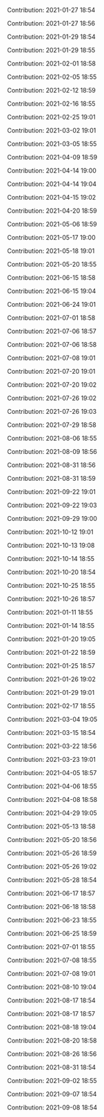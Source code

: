 Contribution: 2021-01-27 18:54

Contribution: 2021-01-27 18:56

Contribution: 2021-01-29 18:54

Contribution: 2021-01-29 18:55

Contribution: 2021-02-01 18:58

Contribution: 2021-02-05 18:55

Contribution: 2021-02-12 18:59

Contribution: 2021-02-16 18:55

Contribution: 2021-02-25 19:01

Contribution: 2021-03-02 19:01

Contribution: 2021-03-05 18:55

Contribution: 2021-04-09 18:59

Contribution: 2021-04-14 19:00

Contribution: 2021-04-14 19:04

Contribution: 2021-04-15 19:02

Contribution: 2021-04-20 18:59

Contribution: 2021-05-06 18:59

Contribution: 2021-05-17 19:00

Contribution: 2021-05-18 19:01

Contribution: 2021-05-20 18:55

Contribution: 2021-06-15 18:58

Contribution: 2021-06-15 19:04

Contribution: 2021-06-24 19:01

Contribution: 2021-07-01 18:58

Contribution: 2021-07-06 18:57

Contribution: 2021-07-06 18:58

Contribution: 2021-07-08 19:01

Contribution: 2021-07-20 19:01

Contribution: 2021-07-20 19:02

Contribution: 2021-07-26 19:02

Contribution: 2021-07-26 19:03

Contribution: 2021-07-29 18:58

Contribution: 2021-08-06 18:55

Contribution: 2021-08-09 18:56

Contribution: 2021-08-31 18:56

Contribution: 2021-08-31 18:59

Contribution: 2021-09-22 19:01

Contribution: 2021-09-22 19:03

Contribution: 2021-09-29 19:00

Contribution: 2021-10-12 19:01

Contribution: 2021-10-13 19:08

Contribution: 2021-10-14 18:55

Contribution: 2021-10-20 18:54

Contribution: 2021-10-25 18:55

Contribution: 2021-10-26 18:57

Contribution: 2021-01-11 18:55

Contribution: 2021-01-14 18:55

Contribution: 2021-01-20 19:05

Contribution: 2021-01-22 18:59

Contribution: 2021-01-25 18:57

Contribution: 2021-01-26 19:02

Contribution: 2021-01-29 19:01

Contribution: 2021-02-17 18:55

Contribution: 2021-03-04 19:05

Contribution: 2021-03-15 18:54

Contribution: 2021-03-22 18:56

Contribution: 2021-03-23 19:01

Contribution: 2021-04-05 18:57

Contribution: 2021-04-06 18:55

Contribution: 2021-04-08 18:58

Contribution: 2021-04-29 19:05

Contribution: 2021-05-13 18:58

Contribution: 2021-05-20 18:56

Contribution: 2021-05-26 18:59

Contribution: 2021-05-26 19:02

Contribution: 2021-05-28 18:54

Contribution: 2021-06-17 18:57

Contribution: 2021-06-18 18:58

Contribution: 2021-06-23 18:55

Contribution: 2021-06-25 18:59

Contribution: 2021-07-01 18:55

Contribution: 2021-07-08 18:55

Contribution: 2021-07-08 19:01

Contribution: 2021-08-10 19:04

Contribution: 2021-08-17 18:54

Contribution: 2021-08-17 18:57

Contribution: 2021-08-18 19:04

Contribution: 2021-08-20 18:58

Contribution: 2021-08-26 18:56

Contribution: 2021-08-31 18:54

Contribution: 2021-09-02 18:55

Contribution: 2021-09-07 18:54

Contribution: 2021-09-08 18:54

